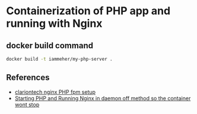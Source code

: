 # Containerization of PHP app and running with Nginx

## docker build command

```sh
docker build -t iammeher/my-php-server .
```

## References

- [clariontech nginx PHP fpm setup](https://www.clariontech.com/blog/nginx-php-fpm-setup-for-high-traffic-web-sites)
- [Starting PHP and Running Nginx in daemon off method so the container wont stop](https://stackoverflow.com/a/39677702/12335360)
